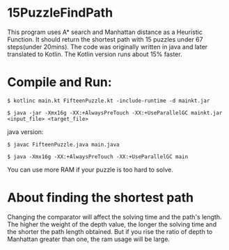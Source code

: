# 15PuzzleFindPath

This program uses A* search and Manhattan distance as a Heuristic Function. It should return the shortest path with 15 puzzles under 67 steps(under 20mins).
The code was originally written in java and later translated to Kotlin. The Kotlin version runs about 15% faster.

# Compile and Run:

```console
$ kotlinc main.kt FifteenPuzzle.kt -include-runtime -d mainkt.jar

$ java -jar -Xmx16g -XX:+AlwaysPreTouch -XX:+UseParallelGC mainkt.jar <input_file> <target_file>
```

java version: 

```console
$ javac FifteenPuzzle.java main.java

$ java -Xmx16g -XX:+AlwaysPreTouch -XX:+UseParallelGC main
```

You can use more RAM if your puzzle is too hard to solve.

# About finding the shortest path

Changing the comparator will affect the solving time and the path's length. The higher the weight of the depth value, the longer the solving time and the shorter the path length obtained. But if you rise the ratio of depth to Manhattan greater than one, the ram usage will be large.
